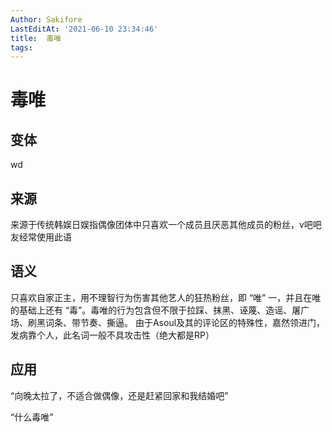```yaml
---
Author: Sakifore
LastEditAt: '2021-06-10 23:34:46'
title:  毒唯
tags:
---
```

# 毒唯

## 变体

wd

## 来源

来源于传统韩娱日娱指偶像团体中只喜欢一个成员且厌恶其他成员的粉丝，v吧吧友经常使用此语

## 语义

只喜欢自家正主，用不理智行为伤害其他艺人的狂热粉丝，即 “唯” 一，并且在唯的基础上还有 “毒”。毒唯的行为包含但不限于拉踩、抹黑、诬蔑、造谣、屠广场、刷黑词条、带节奏、撕逼。
由于Asoul及其的评论区的特殊性，嘉然领进门，发病靠个人，此名词一般不具攻击性（绝大都是RP）

## 应用

“向晚太拉了，不适合做偶像，还是赶紧回家和我结婚吧”

“什么毒唯”